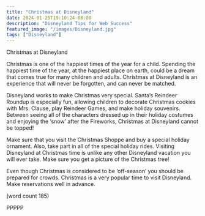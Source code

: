 ```yaml
---
title: "Christmas at Disneyland"
date: 2024-01-25T19:10:24-08:00
description: "Disneyland Tips for Web Success"
featured_image: "/images/Disneyland.jpg"
tags: ["Disneyland"]
---
```


Christmas at Disneyland

Christmas is one of the happiest times of the year 
for a child. Spending the happiest time of the year, 
at the happiest place on earth, could be a dream 
that comes true for many children and adults. 
Christmas at Disneyland is an experience that will 
never be forgotten, and can never be matched.

Disneyland works to make Christmas very special. 
Santa’s Reindeer Roundup is especially fun, allowing 
children to decorate Christmas cookies with Mrs. 
Clause, play Reindeer Games, and make holiday 
souvenirs. Between seeing all of the characters 
dressed up in their holiday costumes and enjoying 
the ‘snow’ after the Fireworks, Christmas at 
Disneyland cannot be topped!

Make sure that you visit the Christmas Shoppe and 
buy a special holiday ornament. Also, take part in 
all of the special holiday rides. Visiting Disneyland 
at Christmas time is unlike any other Disneyland 
vacation you will ever take. Make sure you get a 
picture of the Christmas tree!

Even though Christmas is considered to be 
‘off-season’ you should be prepared for crowds. 
Christmas is a very popular time to visit 
Disneyland. Make reservations well in advance.

(word count 185)

PPPPP

